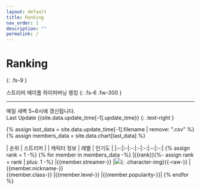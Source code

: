 ```yaml
---
layout: default
title: Ranking
nav_order: 1
description: ""
permalink: /
---
```


# Ranking
{: .fs-9 }

스트리머 메이플 하이퍼버닝 랭킹
{: .fs-6 .fw-300 }

---

매일 새벽 5~6시에 갱신됩니다. <br>
Last Update {{site.data.update_time[-1].update_time}}
{: .text-right }

{% assign last_data = site.data.update_time[-1].filename | remove: ".csv" %}
{% assign members_data = site.data.chart[last_data] %}

| 순위 | 스트리머 |  | 캐릭터 정보 | 레벨 | 인기도 |
|:-:|:-|:-:|:-|:-:|:-:|:-:|
{% assign rank = 1 -%}
{% for member in members_data -%}
|{{rank}}{%- assign rank = rank | plus: 1 -%}
|{{member.streamer-}}
|<span>![](./assets/images/character/{{member.nickname}}.png){: .character-img}</span>{{-raw-}}
|{{member.nickname-}}<br>{{member.class-}}
|{{member.level-}}
|{{member.popularity-}}|
{% endfor %}




